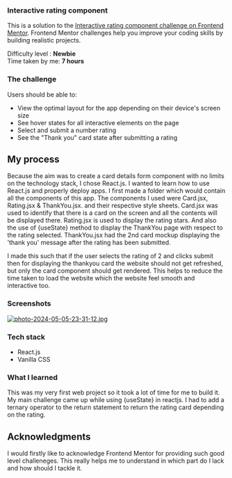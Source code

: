 ### Interactive rating component

This is a solution to the [Interactive rating component challenge on Frontend Mentor](https://www.frontendmentor.io/challenges/interactive-rating-component-koxpeBUmI). Frontend Mentor challenges help you improve your coding skills by building realistic projects. 

Difficulty level : **Newbie** <br>
Time taken by me: **7 hours** 


### The challenge

Users should be able to:

- View the optimal layout for the app depending on their device's screen size
- See hover states for all interactive elements on the page
- Select and submit a number rating
- See the "Thank you" card state after submitting a rating


## My process

Because the aim was to create a card details form component with no limits on the technology stack, I chose React.js. I wanted to learn how to use React.js and properly deploy apps.
I first made a folder which would contain all the components of this app. The components I used were Card.jsx, Rating.jsx & ThankYou.jsx. and their respective style sheets. 
Card.jsx was used to identify that there is a card on the screen and all the contents will be displayed there.
Rating.jsx is used to display the rating stars. And also the use of {useState} method to display the ThankYou page with respect to the rating selected.
ThankYou.jsx had the 2nd card mockup displaying the 'thank you' message after the rating has been submitted.

I made this such that if the user selects the rating of 2 and clicks submit then for displaying the thankyou card the website should not get refreshed, but only the card component should get rendered. This helps to reduce the time taken to load the website which the website feel smooth and interactive too.

### Screenshots

[![photo-2024-05-05-23-31-12.jpg](https://i.postimg.cc/NGnZkhLF/photo-2024-05-05-23-31-12.jpg)](https://postimg.cc/kDxj7pQP)


### Tech stack

- React.js
- Vanilla CSS


### What I learned

This was my very first web project so it took a lot of time for me to build it.
My main challenge came up while using {useState} in reactjs.
I had to add a ternary operator to the return statement to return the rating card depending on the rating.


## Acknowledgments

I would firstly like to acknowledge Frontend Mentor for providing such good level challeneges. This really helps me to understand in which part do I lack and how should I tackle it.
